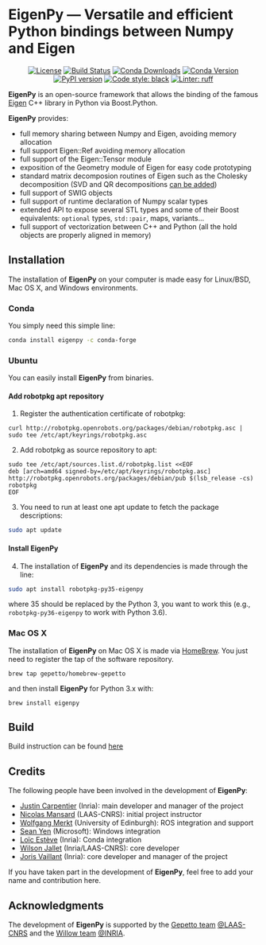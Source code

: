 EigenPy — Versatile and efficient Python bindings between Numpy and Eigen
======

<p align="center">
  <a href="https://opensource.org/licenses/BSD-2-Clause"><img src="https://img.shields.io/badge/License-BSD%202--Clause-green.svg" alt="License"/></a>
  <a href="https://github.com/stack-of-tasks/eigenpy/workflows/linux.yml"><img alt="Build Status" src="https://github.com/stack-of-tasks/eigenpy/actions/workflows/linux.yml/badge.svg?branch=devel" /></a>
  <a href="https://anaconda.org/conda-forge/eigenpy"><img src="https://img.shields.io/conda/dn/conda-forge/eigenpy.svg" alt="Conda Downloads"/></a>
  <a href="https://anaconda.org/conda-forge/eigenpy"><img src="https://img.shields.io/conda/vn/conda-forge/eigenpy.svg" alt="Conda Version"/></a>
  <a href="https://badge.fury.io/py/eigenpy"><img src="https://badge.fury.io/py/eigenpy.svg" alt="PyPI version"></a>
  <a href="https://github.com/psf/black"><img src="https://img.shields.io/badge/code%20style-black-000000.svg" alt="Code style: black"></a>
  <a href="https://github.com/astral-sh/ruff"><img src="https://img.shields.io/endpoint?url=https://raw.githubusercontent.com/astral-sh/ruff/main/assets/badge/v2.json" alt="Linter: ruff"></a>
</p>

**EigenPy** is an open-source framework that allows the binding of the famous [Eigen](http://eigen.tuxfamily.org) C++ library in Python via Boost.Python.

**EigenPy** provides:

- full memory sharing between Numpy and Eigen, avoiding memory allocation
- full support Eigen::Ref avoiding memory allocation
- full support of the Eigen::Tensor module
- exposition of the Geometry module of Eigen for easy code prototyping
- standard matrix decomposion routines of Eigen such as the Cholesky decomposition (SVD and QR decompositions [can be added](#contributing))
- full support of SWIG objects
- full support of runtime declaration of Numpy scalar types
- extended API to expose several STL types and some of their Boost equivalents: `optional` types, `std::pair`, maps, variants...
- full support of vectorization between C++ and Python (all the hold objects are properly aligned in memory)

## Installation

The installation of **EigenPy** on your computer is made easy for Linux/BSD, Mac OS X, and Windows environments.

### Conda

You simply need this simple line:
```bash
conda install eigenpy -c conda-forge
```

### Ubuntu

You can easily install **EigenPy** from binaries.

#### Add robotpkg apt repository

1. Register the authentication certificate of robotpkg:
```
curl http://robotpkg.openrobots.org/packages/debian/robotpkg.asc | sudo tee /etc/apt/keyrings/robotpkg.asc
```
2. Add robotpkg as source repository to apt:
```
sudo tee /etc/apt/sources.list.d/robotpkg.list <<EOF
deb [arch=amd64 signed-by=/etc/apt/keyrings/robotpkg.asc] http://robotpkg.openrobots.org/packages/debian/pub $(lsb_release -cs) robotpkg
EOF
```
3. You need to run at least one apt update to fetch the package descriptions:
```bash
sudo apt update
```

#### Install EigenPy

4. The installation of **EigenPy** and its dependencies is made through the line:

```bash
sudo apt install robotpkg-py35-eigenpy
```
where 35 should be replaced by the Python 3, you want to work this (e.g., `robotpkg-py36-eigenpy` to work with Python 3.6).

### Mac OS X

The installation of **EigenPy** on Mac OS X is made via [HomeBrew](https://brew.sh/).
You just need to register the tap of the software repository.

```
brew tap gepetto/homebrew-gepetto
```
and then install **EigenPy** for Python 3.x with:
```
brew install eigenpy
```

## Build

Build instruction can be found [here](./development/build.md)

## Credits

The following people have been involved in the development of **EigenPy**:

- [Justin Carpentier](https://jcarpent.github.io) (Inria): main developer and manager of the project
- [Nicolas Mansard](http://projects.laas.fr/gepetto/index.php/Members/NicolasMansard) (LAAS-CNRS): initial project instructor
- [Wolfgang Merkt](http://www.wolfgangmerkt.com/) (University of Edinburgh): ROS integration and support
- [Sean Yen](https://www.linkedin.com/in/seanyentw) (Microsoft): Windows integration
- [Loïc Estève](https://github.com/lesteve) (Inria): Conda integration
- [Wilson Jallet](https://manifoldfr.github.io/) (Inria/LAAS-CNRS): core developer
- [Joris Vaillant](https://github.com/jorisv) (Inria): core developer and manager of the project

If you have taken part in the development of **EigenPy**, feel free to add your name and contribution here.

## Acknowledgments

The development of **EigenPy** is supported by the [Gepetto team](http://projects.laas.fr/gepetto/) [@LAAS-CNRS](http://www.laas.fr) and the [Willow team](https://www.di.ens.fr/willow/) [@INRIA](http://www.inria.fr).
